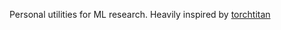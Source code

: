 Personal utilities for ML research. Heavily inspired by [torchtitan](https://github.com/pytorch/torchtitan)
